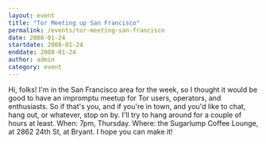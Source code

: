 ```yaml
---
layout: event
title: "Tor Meeting up San Francisco"
permalink: /events/tor-meeting-san-francisco
date: 2008-01-24
startdate: 2008-01-24
enddate: 2008-01-24
author: admin
category: event
---
```


Hi, folks! I'm in the San Francisco area for the week, so I thought it would be good to have an impromptu meetup for Tor users, operators, and enthusiasts. So if that's you, and if you're in town, and you'd like to chat, hang out, or whatever, stop on by. I'll try to hang around for a couple of hours at least.
When: 7pm, Thursday.
Where: the Sugarlump Coffee Lounge, at 2862 24th St, at Bryant.
I hope you can make it!

